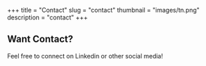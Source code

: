 +++
title = "Contact"
slug = "contact"
thumbnail = "images/tn.png"
description = "contact"
+++

## Want Contact?

Feel free to connect on Linkedin or other social media!